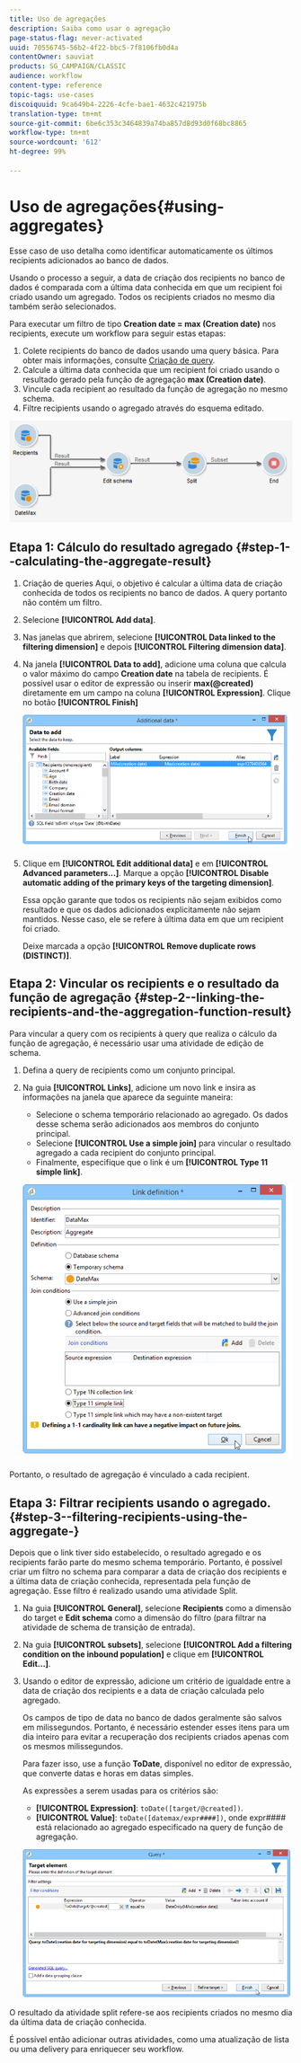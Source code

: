 ```yaml
---
title: Uso de agregações
description: Saiba como usar o agregação
page-status-flag: never-activated
uuid: 70556745-56b2-4f22-bbc5-7f8106fb0d4a
contentOwner: sauviat
products: SG_CAMPAIGN/CLASSIC
audience: workflow
content-type: reference
topic-tags: use-cases
discoiquuid: 9ca649b4-2226-4cfe-bae1-4632c421975b
translation-type: tm+mt
source-git-commit: 6be6c353c3464839a74ba857d8d93d0f68bc8865
workflow-type: tm+mt
source-wordcount: '612'
ht-degree: 99%

---
```



# Uso de agregações{#using-aggregates}

Esse caso de uso detalha como identificar automaticamente os últimos recipients adicionados ao banco de dados.

Usando o processo a seguir, a data de criação dos recipients no banco de dados é comparada com a última data conhecida em que um recipient foi criado usando um agregado. Todos os recipients criados no mesmo dia também serão selecionados.

Para executar um filtro de tipo **Creation date = max (Creation date)** nos recipients, execute um workflow para seguir estas etapas:

1. Colete recipients do banco de dados usando uma query básica. Para obter mais informações, consulte [Criação de query](../../workflow/using/query.md#creating-a-query).
1. Calcule a última data conhecida que um recipient foi criado usando o resultado gerado pela função de agregação **max (Creation date)**.
1. Vincule cada recipient ao resultado da função de agregação no mesmo schema.
1. Filtre recipients usando o agregado através do esquema editado.

![](assets/datamanagement_usecase_1.png)

## Etapa 1: Cálculo do resultado agregado {#step-1--calculating-the-aggregate-result}

1. Criação de queries Aqui, o objetivo é calcular a última data de criação conhecida de todos os recipients no banco de dados. A query portanto não contém um filtro.
1. Selecione **[!UICONTROL Add data]**.
1. Nas janelas que abrirem, selecione **[!UICONTROL Data linked to the filtering dimension]** e depois **[!UICONTROL Filtering dimension data]**.
1. Na janela **[!UICONTROL Data to add]**, adicione uma coluna que calcula o valor máximo do campo **Creation date** na tabela de recipients. É possível usar o editor de expressão ou inserir **max(@created)** diretamente em um campo na coluna **[!UICONTROL Expression]**. Clique no botão **[!UICONTROL Finish]**

   ![](assets/datamanagement_usecase_2.png)

1. Clique em **[!UICONTROL Edit additional data]** e em **[!UICONTROL Advanced parameters...]**. Marque a opção **[!UICONTROL Disable automatic adding of the primary keys of the targeting dimension]**.

   Essa opção garante que todos os recipients não sejam exibidos como resultado e que os dados adicionados explicitamente não sejam mantidos. Nesse caso, ele se refere à última data em que um recipient foi criado.

   Deixe marcada a opção **[!UICONTROL Remove duplicate rows (DISTINCT)]**.

## Etapa 2: Vincular os recipients e o resultado da função de agregação {#step-2--linking-the-recipients-and-the-aggregation-function-result}

Para vincular a query com os recipients à query que realiza o cálculo da função de agregação, é necessário usar uma atividade de edição de schema.

1. Defina a query de recipients como um conjunto principal.
1. Na guia **[!UICONTROL Links]**, adicione um novo link e insira as informações na janela que aparece da seguinte maneira:

   * Selecione o schema temporário relacionado ao agregado. Os dados desse schema serão adicionados aos membros do conjunto principal.
   * Selecione **[!UICONTROL Use a simple join]** para vincular o resultado agregado a cada recipient do conjunto principal.
   * Finalmente, especifique que o link é um **[!UICONTROL Type 11 simple link]**.

   ![](assets/datamanagement_usecase_3.png)

Portanto, o resultado de agregação é vinculado a cada recipient.

## Etapa 3: Filtrar recipients usando o agregado. {#step-3--filtering-recipients-using-the-aggregate-}

Depois que o link tiver sido estabelecido, o resultado agregado e os recipients farão parte do mesmo schema temporário. Portanto, é possível criar um filtro no schema para comparar a data de criação dos recipients e a última data de criação conhecida, representada pela função de agregação. Esse filtro é realizado usando uma atividade Split.

1. Na guia **[!UICONTROL General]**, selecione **Recipients** como a dimensão do target e **Edit schema** como a dimensão do filtro (para filtrar na atividade de schema de transição de entrada).
1. Na guia **[!UICONTROL subsets]**, selecione **[!UICONTROL Add a filtering condition on the inbound population]** e clique em **[!UICONTROL Edit...]**.
1. Usando o editor de expressão, adicione um critério de igualdade entre a data de criação dos recipients e a data de criação calculada pelo agregado.

   Os campos de tipo de data no banco de dados geralmente são salvos em milissegundos. Portanto, é necessário estender esses itens para um dia inteiro para evitar a recuperação dos recipients criados apenas com os mesmos milissegundos.

   Para fazer isso, use a função **ToDate**, disponível no editor de expressão, que converte datas e horas em datas simples.

   As expressões a serem usadas para os critérios são:

   * **[!UICONTROL Expression]**: `toDate([target/@created])`.
   * **[!UICONTROL Value]**: `toDate([datemax/expr####])`, onde expr#### está relacionado ao agregado especificado na query de função de agregação.

   ![](assets/datamanagement_usecase_4.png)

O resultado da atividade split refere-se aos recipients criados no mesmo dia da última data de criação conhecida.

É possível então adicionar outras atividades, como uma atualização de lista ou uma delivery para enriquecer seu workflow.
